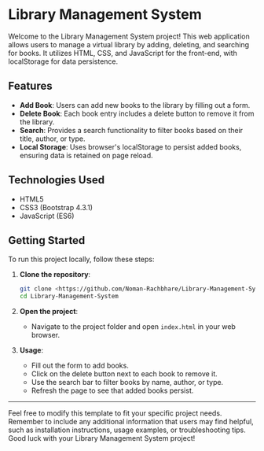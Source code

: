 # Library Management System

Welcome to the Library Management System project! This web application allows users to manage a virtual library by adding, deleting, and searching for books. It utilizes HTML, CSS, and JavaScript for the front-end, with localStorage for data persistence.

## Features

- **Add Book**: Users can add new books to the library by filling out a form.
- **Delete Book**: Each book entry includes a delete button to remove it from the library.
- **Search**: Provides a search functionality to filter books based on their title, author, or type.
- **Local Storage**: Uses browser's localStorage to persist added books, ensuring data is retained on page reload.

## Technologies Used

- HTML5
- CSS3 (Bootstrap 4.3.1)
- JavaScript (ES6)

## Getting Started

To run this project locally, follow these steps:

1. **Clone the repository**:

   ```bash
   git clone <https://github.com/Noman-Rachbhare/Library-Management-System.git>
   cd Library-Management-System
   ```

2. **Open the project**:

   - Navigate to the project folder and open `index.html` in your web browser.

3. **Usage**:
   - Fill out the form to add books.
   - Click on the delete button next to each book to remove it.
   - Use the search bar to filter books by name, author, or type.
   - Refresh the page to see that added books persist.

---

Feel free to modify this template to fit your specific project needs. Remember to include any additional information that
users may find helpful, such as installation instructions, usage examples, or troubleshooting tips. Good luck with your Library Management System project! 
